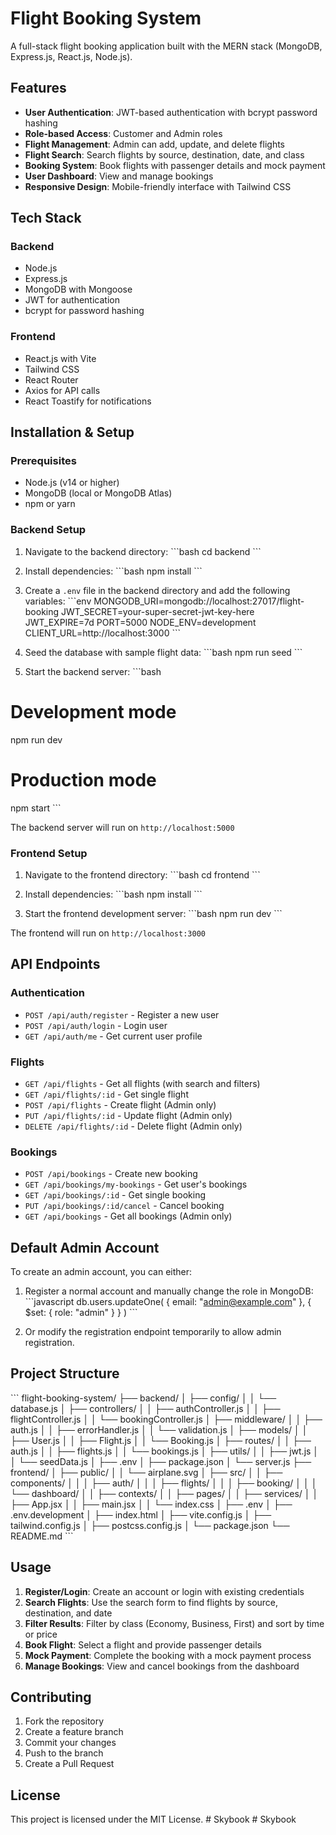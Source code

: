 # Flight Booking System

A full-stack flight booking application built with the MERN stack (MongoDB, Express.js, React.js, Node.js).

## Features

- **User Authentication**: JWT-based authentication with bcrypt password hashing
- **Role-based Access**: Customer and Admin roles
- **Flight Management**: Admin can add, update, and delete flights
- **Flight Search**: Search flights by source, destination, date, and class
- **Booking System**: Book flights with passenger details and mock payment
- **User Dashboard**: View and manage bookings
- **Responsive Design**: Mobile-friendly interface with Tailwind CSS

## Tech Stack

### Backend
- Node.js
- Express.js
- MongoDB with Mongoose
- JWT for authentication
- bcrypt for password hashing

### Frontend
- React.js with Vite
- Tailwind CSS
- React Router
- Axios for API calls
- React Toastify for notifications

## Installation & Setup

### Prerequisites
- Node.js (v14 or higher)
- MongoDB (local or MongoDB Atlas)
- npm or yarn

### Backend Setup

1. Navigate to the backend directory:
\`\`\`bash
cd backend
\`\`\`

2. Install dependencies:
\`\`\`bash
npm install
\`\`\`

3. Create a `.env` file in the backend directory and add the following variables:
\`\`\`env
MONGODB_URI=mongodb://localhost:27017/flight-booking
JWT_SECRET=your-super-secret-jwt-key-here
JWT_EXPIRE=7d
PORT=5000
NODE_ENV=development
CLIENT_URL=http://localhost:3000
\`\`\`

4. Seed the database with sample flight data:
\`\`\`bash
npm run seed
\`\`\`

5. Start the backend server:
\`\`\`bash
# Development mode
npm run dev

# Production mode
npm start
\`\`\`

The backend server will run on `http://localhost:5000`

### Frontend Setup

1. Navigate to the frontend directory:
\`\`\`bash
cd frontend
\`\`\`

2. Install dependencies:
\`\`\`bash
npm install
\`\`\`

3. Start the frontend development server:
\`\`\`bash
npm run dev
\`\`\`

The frontend will run on `http://localhost:3000`

## API Endpoints

### Authentication
- `POST /api/auth/register` - Register a new user
- `POST /api/auth/login` - Login user
- `GET /api/auth/me` - Get current user profile

### Flights
- `GET /api/flights` - Get all flights (with search and filters)
- `GET /api/flights/:id` - Get single flight
- `POST /api/flights` - Create flight (Admin only)
- `PUT /api/flights/:id` - Update flight (Admin only)
- `DELETE /api/flights/:id` - Delete flight (Admin only)

### Bookings
- `POST /api/bookings` - Create new booking
- `GET /api/bookings/my-bookings` - Get user's bookings
- `GET /api/bookings/:id` - Get single booking
- `PUT /api/bookings/:id/cancel` - Cancel booking
- `GET /api/bookings` - Get all bookings (Admin only)

## Default Admin Account

To create an admin account, you can either:

1. Register a normal account and manually change the role in MongoDB:
\`\`\`javascript
db.users.updateOne(
  { email: "admin@example.com" },
  { $set: { role: "admin" } }
)
\`\`\`

2. Or modify the registration endpoint temporarily to allow admin registration.

## Project Structure

\`\`\`
flight-booking-system/
├── backend/
│   ├── config/
│   │   └── database.js
│   ├── controllers/
│   │   ├── authController.js
│   │   ├── flightController.js
│   │   └── bookingController.js
│   ├── middleware/
│   │   ├── auth.js
│   │   ├── errorHandler.js
│   │   └── validation.js
│   ├── models/
│   │   ├── User.js
│   │   ├── Flight.js
│   │   └── Booking.js
│   ├── routes/
│   │   ├── auth.js
│   │   ├── flights.js
│   │   └── bookings.js
│   ├── utils/
│   │   ├── jwt.js
│   │   └── seedData.js
│   ├── .env
│   ├── package.json
│   └── server.js
├── frontend/
│   ├── public/
│   │   └── airplane.svg
│   ├── src/
│   │   ├── components/
│   │   │   ├── auth/
│   │   │   ├── flights/
│   │   │   ├── booking/
│   │   │   └── dashboard/
│   │   ├── contexts/
│   │   ├── pages/
│   │   ├── services/
│   │   ├── App.jsx
│   │   ├── main.jsx
│   │   └── index.css
│   ├── .env
│   ├── .env.development
│   ├── index.html
│   ├── vite.config.js
│   ├── tailwind.config.js
│   ├── postcss.config.js
│   └── package.json
└── README.md
\`\`\`

## Usage

1. **Register/Login**: Create an account or login with existing credentials
2. **Search Flights**: Use the search form to find flights by source, destination, and date
3. **Filter Results**: Filter by class (Economy, Business, First) and sort by time or price
4. **Book Flight**: Select a flight and provide passenger details
5. **Mock Payment**: Complete the booking with a mock payment process
6. **Manage Bookings**: View and cancel bookings from the dashboard

## Contributing

1. Fork the repository
2. Create a feature branch
3. Commit your changes
4. Push to the branch
5. Create a Pull Request

## License

This project is licensed under the MIT License.
#   S k y b o o k  
 #   S k y b o o k  
 